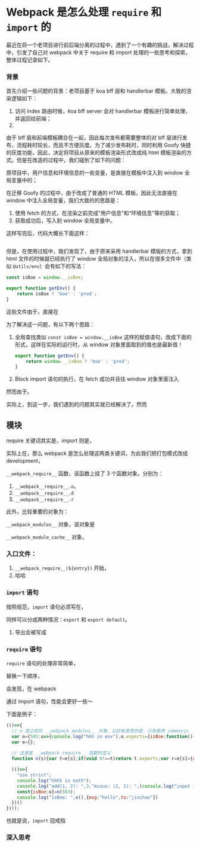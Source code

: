 # Webpack 是怎么处理 ``require`` 和 ``import`` 的

最近在将一个老项目进行前后端分离的过程中，遇到了一个有趣的挑战，解决过程中，引发了自己对 webpack 中关于 require 和 import 处理的一些思考和探索，整体过程记录如下。

### 背景

首先介绍一些问题的背景：老项目基于 koa bff 层和 handlerbar 模板。大致的渲染逻辑如下：

1. 访问 index 路由时候，koa bff server 会对 handlerbar 模板进行简单处理，并返回给前端；
2. 

由于 bff 层和前端模板耦合在一起，因此每次发布都需要整体的对 bff 层进行发布，流程耗时较长，而且不方便灰度。为了减少发布耗时，同时利用 Goofy 快捷的灰度功能，因此，决定将项目从原来的模板渲染形式改成纯 html 模板渲染的方式。但是在改造的过程中，我们碰到了如下的问题：

原项目中，用户信息和环境信息的一些变量，是直接在模板中注入到 window 全局变量中的；


在迁移 Goofy 的过程中，由于改成了普通的 HTML 模板，因此无法直接在 window 中注入全局变量，我们大致的的思路是：

1. 使用 fetch 的方式，在渲染之前完成“用户信息”和“环境信息”等的获取；
2. 获取成功后，写入到 window 全局变量中。

这样写完后，代码大概长下面这样：
```JavaScript

```

但是，在使用过程中，我们发现了，由于原来采用 handlerbar 模版的方式，拿到 html 文件的时候就已经执行了 window 全局对象的注入，所以在很多文件中（类似 ``@utils/env``）会有如下的写法：

```JavaScript
const isBoe = window.__isBoe;

export function getEnv() {
    return isBoe ? 'boe' : 'prod';
}
```

这些文件由于，直接在

为了解决这一问题，有以下两个思路：

1. 全局查找类似 ``const isBoe = window.__isBoe``  这样的赋值语句，改成下面的形式，这样在实际的运行时，从 window 对象里面取到的值也是最新值！

    ```JavaScript
    export function getEnv() {
        return window.__isBoe ? 'boe' : 'prod';
    }
    ```
2. Block import 语句的执行，在 fetch 成功并且往 window 对象里面注入

然而由于。

实际上，到这一步，我们遇到的问题其实就已经解决了。然而

## 模块

require 关键词其实是，import 则是，

实际上在，那么 webpack 是怎么处理这两类关键词，为此我们把打包模式改成 development，

``__webpack_require__`` 函数，该函数上挂了 3 个函数对象，分别为：

1. ``__webpack__require__.o``，
2. ``__webpack__require__.d``
3. ``__webpack__require__.r``

此外，比较重要的对象为：

``__webpack_modules__`` 对象，该对象是

``__webpack_module_cache__`` 对象，

### 入口文件：

1. ``__webpack_require__(${entry})`` 开始，
2. 哈哈

### ``import`` 语句

按照规范，``import`` 语句必须写在，

同样可以分成两种情况：``export`` 和 ``export default``。



1. 导出会被写成

### ``require`` 语句

``require`` 语句的处理非常简单，



替换一下顺序，

会发现，在 webpack


通过 import 语句，性能会更好一些～

下面是例子：
```JavaScript
(()=>{
  // o 是之前的 __webpack_modules__ 对象，比较有意思的是，只有使用 commonjs 
  var o={503:o=>{console.log("hhh in env"),o.exports={isBoe:function(){return!0}}}};
  var e={};
  
  // 这里是 __webpack_require__ 函数的定义
  function n(s){var t=e[s];if(void 0!==t)return t.exports;var r=e[s]={exports:{}};return o[s](r,r.exports,n),r.exports}

  (()=>{
    "use strict";
    console.log("hhhh in math");
    console.log("add(1, 2): ",3,"minus: (2, 1): ",(console.log("input is: ",2,1),1));
    const{isBoe:o}=n(503);
    console.log("isBoe: ",o(),{msg:"hello",to:"jinchao"})
  })()
})();
```

也就是说，``import`` 冠戒指




### 深入思考




